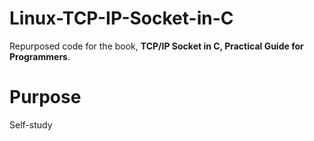 # Linux-TCP-IP-Socket-in-C
Repurposed code for the book, **TCP/IP Socket in C, Practical Guide for Programmers**.

# Purpose
Self-study
